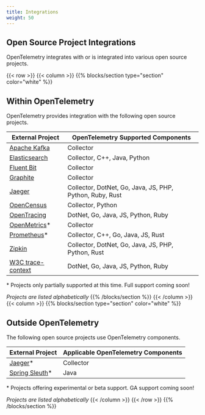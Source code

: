 ```yaml
---
title: Integrations
weight: 50
---
```


<a class="td-offset-anchor"></a>
<section class="row td-box td-box--1 position-relative td-box--gradient td-box--height-auto">
  <div class="container text-center td-arrow-down">
    <h1>Open Source Project Integrations</h1>
    <span class="h4 mb-0">
      <p>OpenTelemetry integrates with or is integrated into various open source projects.</p>
    </span>
  </div>
</section>

{{< row >}}
{{< column >}}
{{% blocks/section type="section" color="white" %}}
## Within OpenTelemetry
OpenTelemetry provides integration with the following open source projects.
<br/>

| External Project                                          | OpenTelemetry Supported Components                       |
| ----------------                                          | ----------------------------------                       |
| [Apache Kafka](https://kafka.apache.org/)                 | Collector                                                |
| [Elasticsearch](https://github.com/elastic/elasticsearch) | Collector, C++, Java, Python                             |
| [Fluent Bit](https://fluentbit.io/)                       | Collector                                                |
| [Graphite](https://graphiteapp.org/)                      | Collector                                                |
| [Jaeger](https://www.jaegertracing.io/)                   | Collector, DotNet, Go, Java, JS, PHP, Python, Ruby, Rust |
| [OpenCensus](https://opencensus.io/)                      | Collector, Python                                        |
| [OpenTracing](https://opentracing.io/)                    | DotNet, Go, Java, JS, Python, Ruby
| [OpenMetrics](https://openmetrics.io/)\*                  | Collector                                                |
| [Prometheus](https://prometheus.io/)\*                    | Collector, C++, Go, Java, JS, Rust                       |
| [Zipkin](https://zipkin.io/)                              | Collector, DotNet, Go, Java, JS, PHP, Python, Rust       |
| [W3C trace-context](https://www.w3.org/TR/trace-context/) | DotNet, Go, Java, JS, Python, Ruby                       |

\* Projects only partially supported at this time. Full support coming soon!

_Projects are listed alphabetically_
{{% /blocks/section %}}
{{< /column >}}
{{< column >}}
{{% blocks/section type="section" color="white" %}}
## Outside OpenTelemetry
The following open source projects use OpenTelemetry components.
<br/>

| External Project                                                                       | Applicable OpenTelemetry Components |
| ----------------                                                                       | ----------------------------------- |
| [Jaeger](https://www.jaegertracing.io/docs/1.21/opentelemetry/)\*                      | Collector                           |
| [Spring Sleuth](https://github.com/spring-cloud-incubator/spring-cloud-sleuth-otel/)\* | Java                                |

\* Projects offering experimental or beta support. GA support coming soon!

_Projects are listed alphabetically_
{{< /column >}}
{{< /row >}}
{{% /blocks/section %}}

